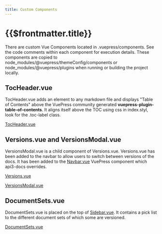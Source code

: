 ```yaml
---
title: Custom Components
---
```


# {{$frontmatter.title}}

<TocHeader />
<TOC class="table-of-contents" :include-level="[2,3]" />

There are custom Vue Components located in .vuepress/components. See the code
comments within each component for execution details. These components are
copied to node_modules/@vuepress/themeConfig/components or
node_modules/@vuepress/plugins when running or building the project locally.

## TocHeader.vue

TocHeader.vue adds an element to any markdown file and displays "Table of
Contents" above the VuePress community generated
**vuepress-plugin-table-of-contents**. It aligns itself above the TOC using css
in index.styl, look for the .toc-label class.

[TocHeader.vue](https://github.com/api3dao/api3-docs/blob/main/docs/.vuepress/components/TocHeader.vue)

## Versions.vue and VersionsModal.vue

VersionsModal.vue is a child component of Versions.vue. Versions.vue has been
added to the navbar to allow users to switch between versions of the docs. It
has been added to the [Navbar.vue](override-components.md#navbar-vue) VuePress
component which api3-docs overrides.

[Versions.vue](https://github.com/api3dao/api3-docs/blob/main/docs/.vuepress/components/Versions.vue)

[VersionsModal.vue](https://github.com/api3dao/api3-docs/blob/main/docs/.vuepress/components/VersionsModal.vue)

## DocumentSets.vue

DocumentSets.vue is placed on the top of
[Sidebar.vue](override-components.md#sidebar-vue). It contains a pick list to
the different document sets of which some are versioned.

[DocumentSets.vue](https://github.com/api3dao/api3-docs/blob/main/docs/.vuepress/components/DocumentSets.vue)
